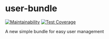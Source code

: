 # user-bundle
[![Maintainability](https://api.codeclimate.com/v1/badges/d20bbb487f681bbc6c6e/maintainability)](https://codeclimate.com/github/PlumeSolution/user-bundle/maintainability)
[![Test Coverage](https://api.codeclimate.com/v1/badges/d20bbb487f681bbc6c6e/test_coverage)](https://codeclimate.com/github/PlumeSolution/user-bundle/test_coverage)

A new simple bundle for easy user management
